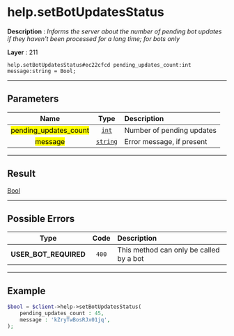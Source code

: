 # help.setBotUpdatesStatus

**Description** : *Informs the server about the number of pending bot updates if they haven't been processed for a long time; for bots only*

**Layer** : 211

```tl
help.setBotUpdatesStatus#ec22cfcd pending_updates_count:int message:string = Bool;
```

---

## Parameters

| Name | Type | Description |
| :---: | :---: | :--- |
| <mark>pending_updates_count</mark> | [`int`](type/int) | Number of pending updates |
| <mark>message</mark> | [`string`](type/string) | Error message, if present |

---

## Result

[Bool](type/Bool)

---

## Possible Errors

| Type | Code | Description |
| :---: | :---: | :--- |
| **USER_BOT_REQUIRED** | `400` | This method can only be called by a bot |

---

## Example

```php
$bool = $client->help->setBotUpdatesStatus(
	pending_updates_count : 45,
	message : 'kZryTwBosRJx01jq',
);
```